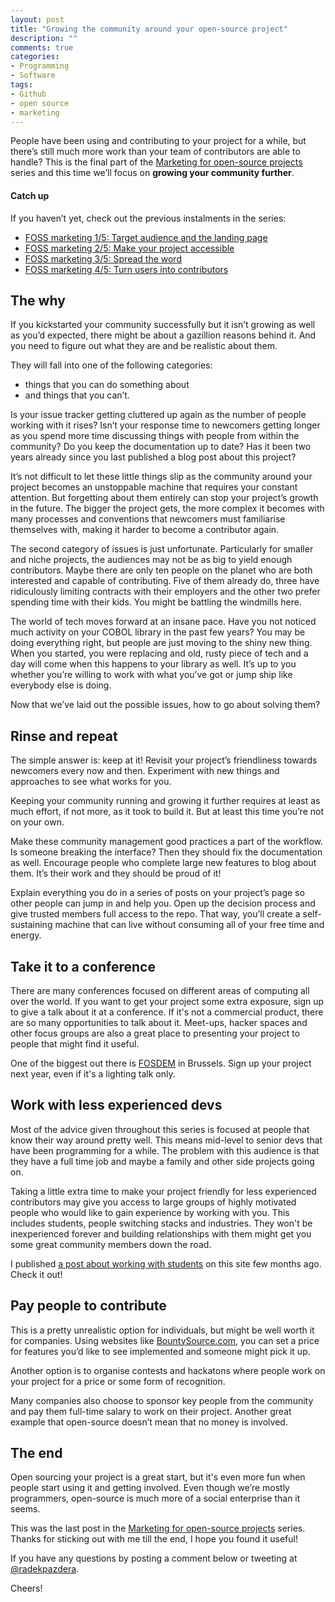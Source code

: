```yaml
---
layout: post
title: "Growing the community around your open-source project"
description: ""
comments: true
categories:
- Programming
- Software
tags:
- Github
- open source
- marketing
---
```


People have been using and contributing to your project for a while, but
there’s still much more work than your team of contributors are able to handle?
This is the final part of the [Marketing for open-source
projects](http://radek.io/2015/09/14/marketing-for-open-source-projects-1/)
series and this time we’ll focus on **growing your community further**.

#### Catch up

If you haven’t yet, check out the previous instalments in the series:

* [FOSS marketing 1/5: Target audience and the landing page](http://radek.io/2015/09/14/marketing-for-open-source-projects-1/)
* [FOSS marketing 2/5: Make your project accessible](http://radek.io/2015/09/21/marketing-for-open-source-projects-2/)
* [FOSS marketing 3/5: Spread the word](http://radek.io/2015/09/28/marketing-for-open-source-projects-3/)
* [FOSS marketing 4/5: Turn users into contributors](http://radek.io/2015/10/05/marketing-for-open-source-projects-4/)

## The why

If you kickstarted your community successfully but it isn’t growing as
well as you’d expected, there might be about a gazillion reasons behind it. And
you need to figure out what they are and be realistic about them.

They will fall into one of the following categories:

* things that you can do something about
* and things that you can’t.

Is your issue tracker getting cluttered up again as the number of people
working with it rises? Isn’t your response time to newcomers getting longer as
you spend more time discussing things with people from within the community? Do
you keep the documentation up to date? Has it been two years already since you
last published a blog post about this project?

It’s not difficult to let these little things slip as the community around your
project becomes an unstoppable machine that requires your constant attention.
But forgetting about them entirely can stop your project’s growth in the
future. The bigger the project gets, the more complex it becomes with many
processes and conventions that newcomers must familiarise themselves with,
making it harder to become a contributor again.

The second category of issues is just unfortunate. Particularly for smaller and
niche projects, the audiences may not be as big to yield enough contributors.
Maybe there are only ten people on the planet who are both interested and
capable of contributing. Five of them already do, three have ridiculously
limiting contracts with their employers and the other two prefer spending time
with their kids. You might be battling the windmills here.

The world of tech moves forward at an insane pace. Have you not noticed much
activity on your COBOL library in the past few years? You may be doing
everything right, but people are just moving to the shiny new thing. When you
started, you were replacing and old, rusty piece of tech and a day will come
when this happens to your library as well. It’s up to you whether you’re
willing to work with what you’ve got or jump ship like everybody else is doing.

Now that we’ve laid out the possible issues, how to go about solving them?

## Rinse and repeat

The simple answer is: keep at it! Revisit your project’s friendliness towards
newcomers every now and then. Experiment with new things and approaches to see
what works for you.

Keeping your community running and growing it further requires at least as much
effort, if not more, as it took to build it. But at least this time you’re not
on your own.

Make these community management good practices a part of the workflow. Is
someone breaking the interface? Then they should fix the documentation as well.
Encourage people who complete large new features to blog about them. It’s their
work and they should be proud of it!

Explain everything you do in a series of posts on your project’s page so other
people can jump in and help you. Open up the decision process and give trusted
members full access to the repo. That way, you’ll create a self-sustaining
machine that can live without consuming all of your free time and energy.

## Take it to a conference

There are many conferences focused on different areas of computing all over the
world. If you want to get your project some extra exposure, sign up to give a
talk about it at a conference. If it's not a commercial product, there are so
many opportunities to talk about it. Meet-ups, hacker spaces and other focus
groups are also a great place to presenting your project to people that might
find it useful.

One of the biggest out there is [FOSDEM](https://fosdem.org/2016/) in Brussels.
Sign up your project next year, even if it's a lighting talk only.

## Work with less experienced devs

Most of the advice given throughout this series is focused at people that know
their way around pretty well. This means mid-level to senior devs that have
been programming for a while. The problem with this audience is that they have
a full time job and maybe a family and other side projects going on.

Taking a little extra time to make your project friendly for less experienced
contributors may give you access to large groups of highly motivated people who
would like to gain experience by working with you. This includes students,
people switching stacks and industries. They won't be inexperienced forever
and building relationships with them might get you some great community members
down the road.

I published [a post about working with
students](http://radek.io/2015/08/31/students-and-open-source/) on this site
few months ago. Check it out!

## Pay people to contribute

This is a pretty unrealistic option for individuals, but might be well worth it
for companies. Using websites like
[BountySource.com](https://www.bountysource.com/), you can set a price for
features you’d like to see implemented and someone might pick it up.

Another option is to organise contests and hackatons where people work on your
project for a price or some form of recognition.

Many companies also choose to sponsor key people from the community and pay
them full-time salary to work on their project. Another great example that
open-source doesn’t mean that no money is involved.

## The end

Open sourcing your project is a great start, but it's even more fun when people
start using it and getting involved. Even though we’re mostly programmers,
open-source is much more of a social enterprise than it seems.

This was the last post in the [Marketing for open-source
projects](http://radek.io/2015/09/14/marketing-for-open-source-projects-1/)
series. Thanks for sticking out with me till the end, I hope you found it
useful!

If you have any questions by posting a comment below or tweeting at
[@radekpazdera](https://twitter.com/radekpazdera).

Cheers!
